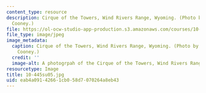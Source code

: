 ```yaml
---
content_type: resource
description: Cirque of the Towers, Wind Rivers Range, Wyoming. (Photo by Prof. Charles
  Cooney.)
file: https://ol-ocw-studio-app-production.s3.amazonaws.com/courses/10-445-separation-processes-for-biochemical-products-summer-2005/eab4a09142661cb058d7070264a8eb43_10-445su05.jpg
file_type: image/jpeg
image_metadata:
  caption: Cirque of the Towers, Wind Rivers Range, Wyoming. (Photo by Prof. Charles
    Cooney.)
  credit: ''
  image-alt: A photogrpah of the Cirque of the Towers, Wind Rivers Range, Wyoming.
resourcetype: Image
title: 10-445su05.jpg
uid: eab4a091-4266-1cb0-58d7-070264a8eb43
---
```

